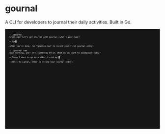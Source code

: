 # gournal
A CLI for developers to journal their daily activities. Built in Go.

![](https://github.com/MechaJoe/gournal/blob/main/demo.gif)
